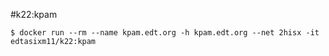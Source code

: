 #k22:kpam
```
$ docker run --rm --name kpam.edt.org -h kpam.edt.org --net 2hisx -it edtasixm11/k22:kpam

```

